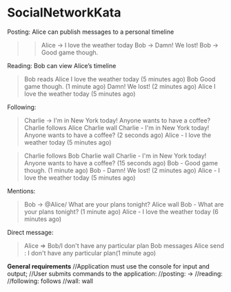 # SocialNetworkKata
Posting: Alice can publish messages to a personal timeline

>> Alice -> I love the weather today
>> Bob -> Damn! We lost!
>> Bob -> Good game though.

Reading: Bob can view Alice’s timeline

> Bob reads Alice
> I love the weather today (5 minutes ago)
> Bob
> Good game though. (1 minute ago)
> Damn! We lost! (2 minutes ago)
> Alice
> I love the weather today (5 minutes ago)

Following: 

> Charlie -> I'm in New York today! Anyone wants to have a coffee?
> Charlie follows Alice
> Charlie wall
> Charlie - I'm in New York today! Anyone wants to have a coffee? (2 seconds ago)
> Alice - I love the weather today (5 minutes ago)

> Charlie follows Bob
> Charlie wall
> Charlie - I'm in New York today! Anyone wants to have a coffee? (15 seconds ago)
> Bob - Good game though. (1 minute ago)
> Bob - Damn! We lost! (2 minutes ago)
> Alice - I love the weather today (5 minutes ago)

Mentions:
> Bob -> @Alice/ What are your plans tonight?
> Alice wall
> Bob - What are your plans tonight? (1 minute ago)
> Alice - I love the weather today (6 minutes ago)

Direct message:
> Alice => Bob/I don't have any particular plan
> Bob messages
> Alice send : I don't have any particular plan(1 minute ago)

**General requirements**
//Application must use the console for input and output;
//User submits commands to the application:
//posting: <user name> -> <message>
//reading: <user name>
//following: <user name> follows <another user>
//wall: <user name> wall
